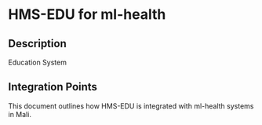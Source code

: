 # HMS-EDU for ml-health

## Description

Education System

## Integration Points

This document outlines how HMS-EDU is integrated with ml-health systems in Mali.
